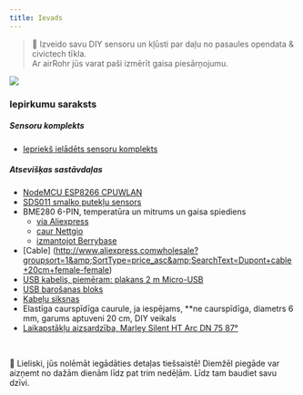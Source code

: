 ```yaml
---
title: Ievads
---
```

> 🚧 Izveido savu DIY sensoru un kļūsti par daļu no pasaules opendata &amp; civictech tīkla. <br> Ar airRohr jūs varat paši izmērīt gaisa piesārņojumu.


<img src="...docsairrohrparticulate-matter-air-matter-air-quality-sensor-kit.jpeg" loading="lazy">

### Iepirkumu saraksts
##### Sensoru komplekts
* [Iepriekš ielādēts sensoru komplekts](https://nettigo.eu/products/luftdaten-org-pl-kit-sds011-bme280)

##### Atsevišķas sastāvdaļas
* [NodeMCU ESP8266 CPUWLAN](https://www.aliexpress.com/wholesale?groupsort=1&SortType=price_asc&SearchText=nodemcu+v3+esp8266+ch340)
* [SDS011 smalko putekļu sensors](http://www.aliexpress.com/wholesale?groupsort=1&SortType=price_asc&SearchText=sds011)
* BME280 6-PIN, temperatūra un mitrums un gaisa spiediens
  - [via Aliexpress](https://www.aliexpress.com/wholesale?catId=0&initiative_id=SB_20200308040440&SearchText=bme280+-5V+%2B3.3V)
  - [caur Nettgio](https://nettigo.eu/products/module-pressure-humidity-and-temperature-sensor-bosch-bme280)
  - [izmantojot Berrybase](https://www.berrybase.de/bauelemente/sensoren-module/feuchtigkeit/bme680-breakout-board-4in1-sensor-f-252-r-temperatur-luftfeuchtigkeit-luftdruck-und-luftg-252-t)
* [Cable] (http://www.aliexpress.comwholesale?groupsort=1&amp;SortType=price_asc&amp;SearchText=Dupont+cable+20cm+female-female)
* [USB kabelis, piemēram: plakans 2 m Micro-USB](https://www.aliexpress.comwholesale?catId=0&amp;initiative_id=SB_20200308040708&amp;SearchText=micro+usb+plakans+kabeļš+2m)
* [USB barošanas bloks](https://www.aliexpress.com/wholesale?catId=0&initiative_id=SB_20200308040834&SearchText=single+micro+usb+eu+power+supply)
* [Kabeļu siksnas](https://www.aliexpress.comwholesale?catId=0&amp;initiative_id=SB_20200308040852&amp;SearchText=cable+siksnas)
* Elastīga caurspīdīga caurule, ja iespējams, **ne caurspīdīga, diametrs 6 mm, garums aptuveni 20 cm, DIY veikals
* [Laikapstākļu aizsardzība, Marley Silent HT Arc DN 75 87°](https://www.bauhaus.info/rohrsysteme/marley-ht-bogen-/p/13625028)


<br>

🙌 Lieliski, jūs nolēmāt iegādāties detaļas tiešsaistē!
Diemžēl piegāde var aizņemt no dažām dienām līdz pat trim nedēļām.
Līdz tam baudiet savu dzīvi️.
